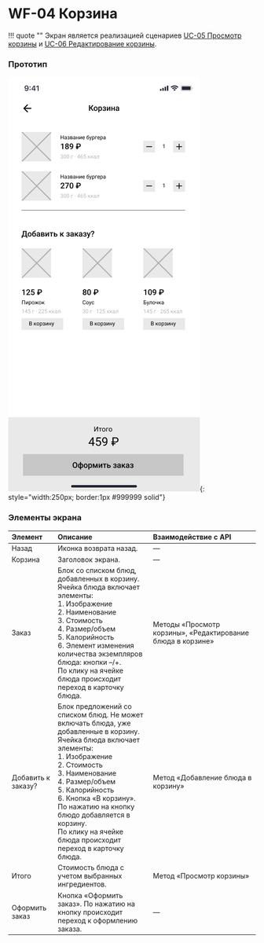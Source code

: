 # WF-04 Корзина

!!! quote ""
    Экран является реализацией сценариев [UC-05 Просмотр корзины](../requirements/uc05.md) и [UC-06 Редактирование корзины](../requirements/uc06.md).

### Прототип

![](../img/screen04.png){: style="width:250px; border:1px #999999 solid"}

### Элементы экрана

| **Элемент**        | **Описание**                                                                                                                                                                                                                                                                                                                                                     | Взаимодействие&nbsp;с&nbsp;API                              |
| :----------------- | :--------------------------------------------------------------------------------------------------------------------------------------------------------------------------------------------------------------------------------------------------------------------------------------------------------------------------------------------------------------- | :---------------------------------------------------------- |
| Назад              | Иконка возврата назад.                                                                                                                                                                                                                                                                                                                                           | —                                                           |
| Корзина            | Заголовок экрана.                                                                                                                                                                                                                                                                                                                                                | —                                                           |
| Заказ              | Блок со списком блюд, добавленных в корзину.<br>Ячейка блюда включает элементы:<br>1. Изображение<br>2. Наименование<br>3. Стоимость<br>4. Размер/объем<br>5. Калорийность<br>6. Элемент изменения количества экземпляров блюда: кнопки –/+.<br>По клику на ячейке блюда происходит переход в карточку блюда.                                                    | Методы «Просмотр корзины», «Редактирование блюда в корзине» |
| Добавить к заказу? | Блок предложений со списком блюд. Не может включать блюда, уже добавленные в корзину.<br>Ячейка блюда включает элементы:<br>1. Изображение<br>2. Стоимость<br>3. Наименование<br>4. Размер/объем<br>5. Калорийность<br>6. Кнопка «В корзину». По нажатию на кнопку блюдо добавляется в корзину.<br>По клику на ячейке блюда происходит переход в карточку блюда. | Метод «Добавление блюда в корзину»                          |
| Итого              | Стоимость блюда с учетом выбранных ингредиентов.                                                                                                                                                                                                                                                                                                                 | Метод «Просмотр корзины»                                    |
| Оформить заказ     | Кнопка «Оформить заказ». По нажатию на кнопку происходит переход к оформлению заказа.                                                                                                                                                                                                                                                                            | —                                                           |


